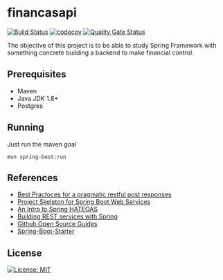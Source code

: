 # financasapi

[![Build Status](https://travis-ci.org/emerson-matos/financasapi.svg?branch=master)](https://travis-ci.org/emerson-matos/financasapi)
[![codecov](https://codecov.io/gh/emerson-matos/financasapi/branch/master/graph/badge.svg)](https://codecov.io/gh/emerson-matos/financasapi)
[![Quality Gate Status](https://sonarcloud.io/api/project_badges/measure?project=emerson-matos_financasapi&metric=alert_status)](https://sonarcloud.io/dashboard?id=emerson-matos_financasapi)

The objective of this project is to be able to study Spring Framework with something concrete building a backend to make financial control.

## Prerequisites

* Maven
* Java JDK 1.8+
* Postgres

## Running

Just run the maven goal

```
mvn spring-boot:run
```

## References

* [Best Practoces for a pragmatic restful post responses](https://www.vinaysahni.com/best-practices-for-a-pragmatic-restful-api#useful-post-responses)
* [Project Skeleton for Spring Boot Web Services](https://github.com/leanstacks/skeleton-ws-spring-boot)
* [An Intro to Spring HATEOAS](https://www.baeldung.com/spring-hateoas-tutorial)
* [Building REST services with Spring](https://spring.io/guides/tutorials/rest/)
* [Github Open Source Guides](https://opensource.guide/)
* [Spring-Boot-Starter](https://github.com/savicprvoslav/Spring-Boot-starter)

## License

[![License: MIT](https://img.shields.io/badge/License-MIT-yellow.svg)](https://opensource.org/licenses/MIT)

